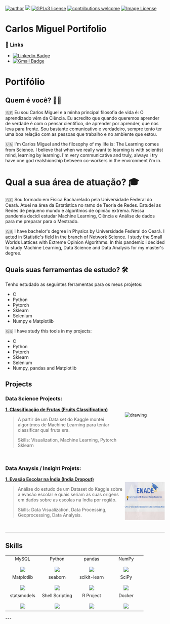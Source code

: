 [![author](https://img.shields.io/badge/author-KattsonBastos-red.svg)](https://linkedin.com/in/kattson-bastos) [![](https://img.shields.io/badge/python-3.7+-blue.svg)](https://www.python.org/downloads/release/python-365/) [![GPLv3 license](https://img.shields.io/badge/License-GPLv3-blue.svg)](http://perso.crans.org/besson/LICENSE.html) [![contributions welcome](https://img.shields.io/badge/Contributions-Welcome-brightgreen.svg?style=flat)](https://github.com/KattsonBastos/KattsonBastos/issues) [![Image License](https://img.shields.io/badge/Banner:-Credits-red.svg?style=flat)](https://github.com/KattsonBastos/KattsonBastos/blob/main/Image%20License.txt)

# Carlos Miguel Portifolio

### 🔗 **Links**

* [![Linkedin Badge](https://img.shields.io/badge/-CarlosMiguel-blue?style=flat-square&logo=Linkedin&logoColor=white&link=https://https://www.linkedin.com/in/carlos-miguel-moreira-goncalves/)](https://www.linkedin.com/in/carlos-miguel-moreira-goncalves/)
* [![Gmail Badge](https://img.shields.io/badge/-carlosmiguelphysis@gmail.com-c14438?style=flat-square&logo=Gmail&logoColor=white&link=mailto:carlosmiguelphysis@gmail.com)](mailto:carlosmiguelphysis@gmail.com)

# Portifólio 
## Quem é você? 🙋🏻
🇧🇷 Eu sou Carlos Miguel e a minha principal filosofia de vida é: O aprendizado vêm da Ciência. Eu acredito que quando queremos aprender de verdade é com o pensar científico, de aprender por aprender, que nos leva para frente. Sou bastante comunicativo e verdadeiro, sempre tento ter uma boa relação com as pessoas que trabalho e no ambiente que estou.

🇺🇲 I'm Carlos Miguel and the filosophy of my life is: The Learning comes from Science. I believe that when we really want to learning is with scientist mind, learning by learning. I'm very communicative and truly, always i try have one god realshionship between co-workers in the environment i'm in.

# Qual a sua área de atuação? 🎓
🇧🇷 Sou formado em Física Bacharelado pela Universidade Federal do Ceará. Atuei na área da Estatística no ramo de Teoria de Redes. Estudei as Redes de pequeno mundo e algoritmos de opinião extrema. Nessa pandemia decidi estudar Machine Learning, Ciência e Análise de dados para me preparar para o Mestrado.

🇬🇧 I have bachelor's degree in Physics by Universidade Federal do Ceará. I acted in Statistic's field in the branch of Network Science. I study the Small Worlds Lattices with Extreme Opinion Algorithms. In this pandemic i decided to study Machine Learning, Data Science and Data Analysis for my master's degree.

## Quais suas ferramentas de estudo? 🛠️
Tenho estudado as seguintes ferramentas para os meus projetos:
- C
- Python
- Pytorch
- Sklearn
- Selenium
- Numpy e Matplotlib

🇬🇧 I have study this tools in my projects:
- C
- Python
- Pytorch
- Sklearn 
- Selenium
- Numpy, pandas and Matplotlib



## Projects 
### Data Science Projects:

<strong><a href="https://github.com/intcarlosmiguel/fruits">1. Classificação de Frutas (Fruits Classification)</a></strong>
<br>
<a href="https://github.com/intcarlosmiguel/fruits">
	<img src="https://www.rossmann.de/dam/jcr:f83a6bfd-e46c-4063-844e-59ffa529ed80/Buehne_Startseite_Ueber_uns.2017-01-11-08-36-49.jpg" alt="drawing" align="right" width="25%"  height="120"/>
</a>
> <p>A partir de um Data set do Kaggle montei algoritmos de Machine Learning para tentar classificar qual fruta era.</p>
> <p>Skills: Visualization, Machine Learning, Pytorch Sklearn</p>
<br>

### Data Anaysis / Insight Projets:

<strong><a href="https://github.com/intcarlosmiguel/india_dropout">1. Evasão Escolar na Índia (India Dropout)</a></strong>
<br>
<a href="https://github.com/KattsonBastos/bahia_enade18_analysis">
	<img src="https://github.com/KattsonBastos/bahia_enade18_analysis/blob/main/img/banner.png" alt="drawing" align="right" width="25%" height="120"/>
</a>
> <p>Análise do estudo de um Dataset do Kaggle sobre a evasão escolar e quais seriam as suas origens em dados sobre as escolas na India por região.</p>
> <p>Skills: Data Visualization, Data Processing, Geoprocessing, Data Analysis.</p>
<br>

---
## Skills

<table>
  <tbody>
    <tr valign="top">
      <td width="25%" align="center">
        <span>MySQL</span><br><br>
        <img height="64px" src="https://cdn.svgporn.com/logos/mysql.svg">
      </td>
      <td width="25%" align="center">
        <span>Python</span><br><br>
        <img height="64px" src="https://cdn.svgporn.com/logos/python.svg">
      </td>
      <td width="25%" align="center">
        <span>pandas</span><br><br>
        <img height="64px" src="https://pandas.pydata.org/static/img/pandas.svg">
      </td>
      <td width="25%" align="center">
        <span>NumPy</span><br><br>
        <img height="64px" src="https://numpy.org/doc/stable/_static/numpylogo.svg">
      </td>
    </tr>
    <tr valign="top">
      <td width="25%" align="center">
        <span>Matplotlib</span><br><br>
        <img height="64px" src="https://matplotlib.org/_images/sphx_glr_logos2_001.png">
      </td>
      <td width="25%" align="center">
        <span>seaborn</span><br><br>
        <img height="64px" src="https://seaborn.pydata.org/_static/logo-wide-lightbg.svg">
      </td>
      <td width="25%" align="center">
        <span>scikit-learn</span><br><br>
        <img height="64px" src="https://scikit-learn.org/stable/_images/scikit-learn-logo-notext.png">
      </td>
      <td width="25%" align="center">
        <span>SciPy</span><br><br>
        <img height="64px" src="https://bids.berkeley.edu/sites/default/files/styles/450x254/public/projects/scipy_logo_450x254.png?itok=kcdZBxrP">
      </td>
    <tr valign="top">
      <td width="25%" align="center">
        <span>statsmodels</span><br><br>
        <img height="64px" src="https://www.statsmodels.org/stable/_images/statsmodels-logo-v2.svg">
      </td>
      <td width="25%" align="center">
        <span>Shell Scripting</span><br><br>
        <img height="64px" src="https://www.vectorlogo.zone/logos/gnu_bash/gnu_bash-official.svg">
      </td>
      <td width="25%" align="center">
        <span>R Project</span><br><br>
        <img height="64px" src="https://www.vectorlogo.zone/logos/r-project/r-project-ar21.svg">
      </td>
      <td width="25%" align="center">
        <span>Docker</span><br><br>
        <img height="64px" src="https://www.vectorlogo.zone/logos/docker/docker-official.svg">
      </td>
    </tr>
   </tbody>
</table>
---




